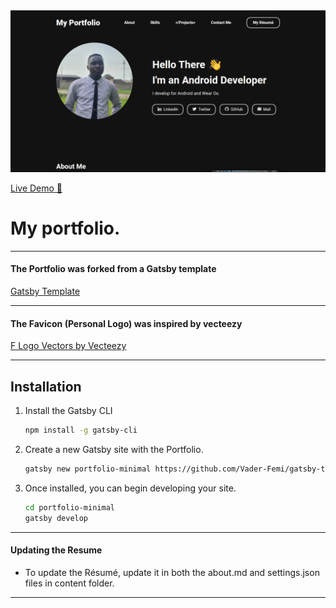 <img src="screenshot.png" alt="My Portfolio Screenshot" width="700" />

<a href="https://vader-femi.github.io/gatsby-theme-portfolio-minimal/" target="_blank"
rel="nofollow noopener noreferrer" aria-label="Live Demo"><u>Live Demo 🚀</u></a>


# My portfolio.

---

#### The Portfolio was forked from a Gatsby template

<a href="https://github.com/konstantinmuenster/gatsby-starter-portfolio-minimal-theme">Gatsby Template</a>

---

#### The Favicon (Personal Logo) was inspired by vecteezy

<a href="https://www.vecteezy.com/free-vector/f-logo">F Logo Vectors by Vecteezy</a>

---

## Installation

1. Install the Gatsby CLI

   ```sh
   npm install -g gatsby-cli
   ```

2. Create a new Gatsby site with the Portfolio.

   ```sh
   gatsby new portfolio-minimal https://github.com/Vader-Femi/gatsby-theme-portfolio-minimal
   ```

3. Once installed, you can begin developing your site.

   ```sh
   cd portfolio-minimal
   gatsby develop
   ```
---


#### Updating the Resume

- To update the Résumé, update it in both the about.md and settings.json files in content folder.

---
